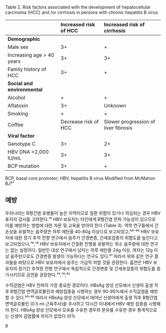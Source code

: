 Table 2. Risk factors associated with the development of hepatocellular carcinoma (HCC) and /or cirrhosis in persons with chronic hepatitis B virus

| | Increased risk of HCC | Increased risk of cirrhosis |
|:---|:---|:---|
| **Demographic** | | |
| Male sex | 3+ | + |
| Increasing age > 40 years | 3+ | 3+ |
| Family history of HCC | 3+ | + |
| **Social and environmental** | | |
| Alcohol | + | + |
| Aflatoxin | 3+ | Unknown |
| Smoking | + | + |
| Coffee | Decrease risk of HCC | Slower progression of liver fibrosis |
| **Viral factor** | | |
| Genotype C | 3+ | 2+ |
| HBV DNA >2,000 IU/mL | 3+ | 3+ |
| BCP mutation | 3+ | + |

BCP, basal core promoter; HBV, hepatitis B virus
Modified from McMahon BJ⁵⁷

## 예방

우리나라는 B형간염 유병율이 높은 지역이므로 질환 위험이 있거나 의심되는 경우 HBV 표지자 검사를 고려한다.¹⁸ HBV 보유자는 타인에게 B형간염 전파 가능성이 있으므로 이를 예방하는 방법에 대한 자문 및 교육을 받아야 한다 (Table 3). 역학 연구들에서 간 손상을 유발하는 음주량은 하루 에탄올 40-80g 이상으로 보고되었고,⁸⁵⁻⁹⁰ HBV 보유자에 대한 장기 추적 전향 연구에서 음주가 간경변증, 간세포암종의 위험도를 높인다고 보고되었으나,⁷⁴,⁷⁶ HBV 보유자에서 간질환 진행을 유발하는 최소 음주량에 대한 연구는 없는 실정이다. 일반인 대상 연구에서 남자는 하루 에탄올 24g 이상, 여자는 12g 이상 음주만으로도 간경변증 발생이 가능하다는 연구도 있다.⁹¹ 따라서 위와 같은 연구 결과들을 바탕으로 HBV 보유자에서 음주는 가급적 피할 것을 권장한다. 흡연은 HBV 보유자의 장기간 추적한 전향 연구에서 독립적으로 간경변증 및 간세포암종의 위험도를 증가시키므로 금연을 권장한다.⁷⁴,⁷⁶,⁹²

수직감염은 HBV 전파의 가장 중요한 경로이다. HBsAg 양성 산모에서 신생아 출생 직후 B형간염 면역글로불린과 예방접종을 시행하는 경우 90-95%에서 수직감염을 예방할 수 있다.⁹³⁻⁹⁵ 따라서 HBsAg 양성 산모에서 태어난 신생아에게 출생 직후 B형간염 면역글로불린 (0.5 ml 근육주사)을 주사하고 12시간 이내에서 HBV 예방 접종을 시행해야 한다. HBsAg 양성 산모에서 모유를 수유한 경우와 분유를 수유한 경우 통계적으로는 신생아 감염률에 차이가 없었다 (0%

<PAGE>9